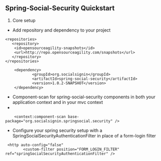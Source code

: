 Spring-Social-Security Quickstart
---------------------------------

1. Core setup

* Add repository and dependency to your project

```
<repositories>
   <repository>
	<id>opensourceagility-snapshots</id>
	<url>http://repo.opensourceagility.com/snapshots</url>
   </repository>
</repositories>
```
```
  	<dependency>
			<groupId>org.socialsignin</groupId>
			<artifactId>spring-social-security</artifactId>
			<version>1.0.2-SNAPSHOT</version>
	</dependency>
```
* Component-scan for spring-social-security components in both your application context and in your mvc context
* 
```
	<context:component-scan base-package="org.socialsignin.springsocial.security" />
```
* Configure your spring security setup with a SpringSocialSecurityAuthenticationFilter in place of a form-login filter
```
 <http auto-config="false" 
    	<custom-filter position="FORM_LOGIN_FILTER" ref="springSocialSecurityAuthenticationFilter" />
	
```